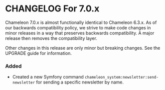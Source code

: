 CHANGELOG For 7.0.x
===================

Chameleon 7.0.x is almost functionally identical to Chameleon 6.3.x. As of our backwards compatibility policy, we
strive to make code changes in minor releases in a way that preserves backwards compatibility. A major release then
removes the compatibility layer.

Other changes in this release are only minor but breaking changes. See the UPGRADE guide for information.


### Added

- Created a new Symfony command `chameleon_system:newsletter:send-newsletter` for sending a specific newsletter by name.
